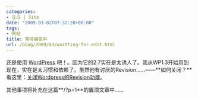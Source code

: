 ```yaml
---
categories:
- 立占 | Site
date: "2009-03-02T07:32:20+08:00"
tags:
- 网站
title: 等待编辑中
url: /blog/2009/03/waitting-for-edit.html
---
```

还是使用 [WordPress][1] 吧！。因为它的2.7实在是太诱人了。我从WP1.3开始用到现在，实在是太习惯和依赖了。虽然他有讨厌的Revision……——**如何关闭？**看这里：<a href="https://zhu8.net/blog/2009/03/disable-wordpress-revision.html" rel="bookmark">关闭Wordpress的Revision功能</a>。
<!--more-->

其他事项将补充在这篇**/?p=1**的置顶文章中……

 [1]: http://wordpress.org